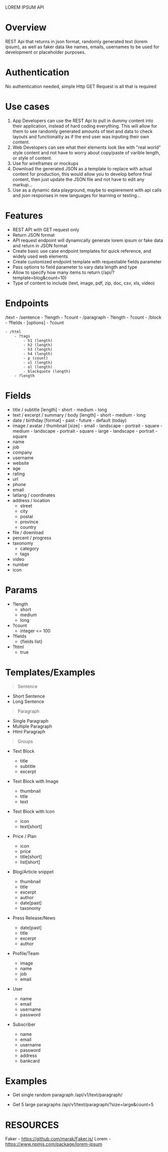 LOREM IPSUM API

# Overview
REST Api that returns in json format, randomly generated text (lorem ipsum), as well as faker data like names, emails, usernames to be used for development or placeholder purposes.

# Authentication
No authentication needed, simple Http GET Request is all that is required

# Use cases
1) App Developers can use the REST Api to pull in dummy content into their application, instead of hard coding everything. This will allow for them to see randomly generated amounts of text and data to check layouts and functionality as if the end user was inputing their own content.
2) Web Developers can see what their elements look like with "real world" style content and not have to worry about copy/paste of varible length, or style of content.
3) Use for wireframes or mockups
4) Download the generated JSON as a template to replace with actual content for production, this would allow you to develop before final content, then just update the JSON file and not have to edit any markup...
5) Use as a dynamic data playground, maybe to expierement with api calls and json responses in new languages for learning or testing...

# Features
- REST API with GET request only
- Return JSON format
- API request endpoint will dynamically generate lorem ipsum or fake data and return in JSON format
- Create basic use case endpoint templates for quick reference, and widely used web elements
- Create customized endpoint template with requestable fields parameter
- Pass options to field parameter to vary data length and type
- Allow to specify how many items to return (/api/?template=blog&count=10)
- Type of content to include (text, image, pdf, zip, doc, csv, xls, video)

# Endpoints
/text
    - /sentence
        - ?length
        - ?count
    - /paragraph
        - ?length
        - ?count
    - /block
        - ?fields
            - [options]
        - ?count

    - /html
        - ?tags
            - h1 (length)
            - h2 (length)
            - h3 (length)
            - h4 (length)
            - p (count)
            - ul (length)
            - ol (length)
            - blockquote (length)
        - ?length

# Fields
- title / subtitle
    [length]
        - short
        - medium
        - long
- text / excerpt / summary / body
    [length]
        - short
        - medium
        - long
- date / birthday
    [format]
        - past
        - future
        - default (today)
- image / avatar / thumbnail
    [size]
        - small
            - landscape
            - portrait
            - square
        - medium
            - landscape
            - portrait
            - square
        - large
            - landscape
            - portrait
            - square
- name
- job
- company
- username
- website
- age
- rating
- url
- phone
- email
- latlang / coordinates
- address / location
    - street
    - city
    - postal
    - province
    - country
- file / download
- percent / progress
- taxonomy
    - category
    - tags
- video
- number
- icon


# Params
- ?length
    - short
    - medium
    - long
- ?count
    - integer <= 100
- ?fields
    - {fields list}
- ?html
    - true


# Templates/Examples

> Sentence

- Short Sentence
- Long Sentence

> Paragraph

- Single Paragraph
- Multiple Paragraph
- Html Paragraph

> Groups

- Text Block
    - title
    - subtitle
    - excerpt

- Text Block with Image
    - thumbnail
    - title
    - text

- Text Block with Icon
    - icon
    - text[short]

- Price / Plan
    - icon
    - price
    - title[short]
    - list[short]

- Blog/Article snippet
    - thumbnail
    - title
    - excerpt
    - author
    - date[past]
    - taxonomy

- Press Release/News
    - date[past]
    - title
    - excerpt
    - author

- Profile/Team
    - image
    - name
    - job
    - email

- User
    - name
    - email
    - username
    - password

- Subscriber
    - name
    - email
    - username
    - password
    - address
    - bankcard




# Examples
- Get single random paragraph
/api/v1/text/paragraph/

- Get 5 large paragraphs
/api/v1/text/paragraph/?size=large&count=5



# RESOURCES
Faker - https://github.com/marak/Faker.js/
Lorem - https://www.npmjs.com/package/lorem-ipsum
